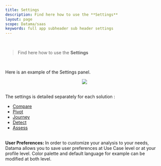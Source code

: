 ```yaml
---
title: Settings
description: Find here how to use the **Settings**
layout: page
scope: Datama/saas
keywords: full app subheader sub header settings
---
```


<br>

> Find here how to use the **Settings**

<br>

Here is an example of the Settings panel.
<br>
<center><img src="{{site.url}}/{{site.baseurl}}/core_app/new/compare/interface/subheader/settings/images/settings.jpg"/></center>
<br>

The settings is detailed separately for each solution :
- [Compare]({{site.url}}/{{site.baseurl}}/core_app/new/compare/interface/subheader/settings.html)
- [Pivot]({{site.url}}/{{site.baseurl}}/core_app/new/pivot/interface/subheader/settings.html)
- [Journey]({{site.url}}/{{site.baseurl}}docs/core_app/new/journey/interface/journey_header.html)
- [Detect]({{site.url}}/{{site.baseurl}}/core_app/new/detect/settings.html)
- [Assess]({{site.url}}/{{site.baseurl}}/core_app/new/assess/settings.html)


<br>
<div class="info-box">
<strong>User Preferences: </strong>
In order to customize your analysis to your needs, Datama allows you to save user preferences at Use Case level or at your profile level.
Color palette and default language for example can be modified at both level.
</div>